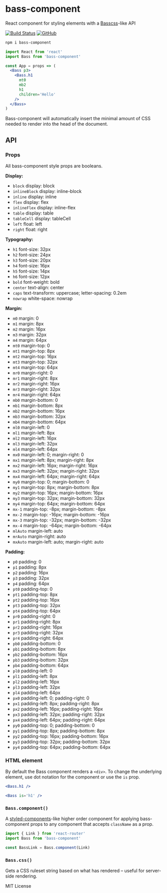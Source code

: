 
# bass-component

React component for styling elements with a [Basscss][bass]-like API

[![Build Status][build-badge]][build]
[![GitHub][stars]][gh]

[build-badge]: https://img.shields.io/travis/jxnblk/bass-component/master.svg?style=flat-square
[build]: https://travis-ci.org/jxnblk/bass-component
[gh]: https://github.com/jxnblk/bass-component
[stars]: https://img.shields.io/github/stars/jxnblk/bass-component.svg?style=social&label=Star

```sh
npm i bass-component
```

```jsx
import React from 'react'
import Bass from 'bass-component'

const App = props => (
  <Bass p3>
    <Bass.h1
      mt0
      mb2
      h1
      children='Hello'
    />
  </Bass>
)
```

Bass-component will automatically insert the minimal amount of CSS needed to render into the head of the document.


## API

### Props

All bass-component style props are booleans.

**Display:**

- `block` display: block
- `inlineBlock` display: inline-block
- `inline` display: inline
- `flex` display: flex
- `inlineFlex` display: inline-flex
- `table` display: table
- `tableCell` display: tableCell
- `left` float: left
- `right` float: right

**Typography:**

- `h1` font-size: 32px
- `h2` font-size: 24px
- `h3` font-size: 20px
- `h4` font-size: 16px
- `h5` font-size: 14px
- `h6` font-size: 12px
- `bold` font-weight: bold
- `center` text-align: center
- `caps` text-transform: uppercase; letter-spacing: 0.2em
- `nowrap` white-space: nowrap

**Margin:**

- `m0` margin: 0
- `m1` margin: 8px
- `m2` margin: 16px
- `m3` margin: 32px
- `m4` margin: 64px
- `mt0` margin-top: 0
- `mt1` margin-top: 8px
- `mt2` margin-top: 16px
- `mt3` margin-top: 32px
- `mt4` margin-top: 64px
- `mr0` margin-right: 0
- `mr1` margin-right: 8px
- `mr2` margin-right: 16px
- `mr3` margin-right: 32px
- `mr4` margin-right: 64px
- `mb0` margin-bottom: 0
- `mb1` margin-bottom: 8px
- `mb2` margin-bottom: 16px
- `mb3` margin-bottom: 32px
- `mb4` margin-bottom: 64px
- `ml0` margin-left: 0
- `ml1` margin-left: 8px
- `ml2` margin-left: 16px
- `ml3` margin-left: 32px
- `ml4` margin-left: 64px
- `mx0` margin-left: 0; margin-right: 0
- `mx1` margin-left: 8px; margin-right: 8px
- `mx2` margin-left: 16px; margin-right: 16px
- `mx3` margin-left: 32px; margin-right: 32px
- `mx4` margin-left: 64px; margin-right: 64px
- `my0` margin-top: 0; margin-bottom: 0
- `my1` margin-top: 8px; margin-bottom: 8px
- `my2` margin-top: 16px; margin-bottom: 16px
- `my3` margin-top: 32px; margin-bottom: 32px
- `my4` margin-top: 64px; margin-bottom: 64px
- `mx-1` margin-top: -8px; margin-bottom: -8px
- `mx-2` margin-top: -16px; margin-bottom: -16px
- `mx-3` margin-top: -32px; margin-bottom: -32px
- `mx-4` margin-top: -64px; margin-bottom: -64px
- `mlAuto` margin-left: auto
- `mrAuto` margin-right: auto
- `mxAuto` margin-left: auto; margin-right: auto

**Padding:**

- `p0` padding: 0
- `p1` padding: 8px
- `p2` padding: 16px
- `p3` padding: 32px
- `p4` padding: 64px
- `pt0` padding-top: 0
- `pt1` padding-top: 8px
- `pt2` padding-top: 16px
- `pt3` padding-top: 32px
- `pt4` padding-top: 64px
- `pr0` padding-right: 0
- `pr1` padding-right: 8px
- `pr2` padding-right: 16px
- `pr3` padding-right: 32px
- `pr4` padding-right: 64px
- `pb0` padding-bottom: 0
- `pb1` padding-bottom: 8px
- `pb2` padding-bottom: 16px
- `pb3` padding-bottom: 32px
- `pb4` padding-bottom: 64px
- `pl0` padding-left: 0
- `pl1` padding-left: 8px
- `pl2` padding-left: 16px
- `pl3` padding-left: 32px
- `pl4` padding-left: 64px
- `px0` padding-left: 0; padding-right: 0
- `px1` padding-left: 8px; padding-right: 8px
- `px2` padding-left: 16px; padding-right: 16px
- `px3` padding-left: 32px; padding-right: 32px
- `px4` padding-left: 64px; padding-right: 64px
- `py0` padding-top: 0; padding-bottom: 0
- `py1` padding-top: 8px; padding-bottom: 8px
- `py2` padding-top: 16px; padding-bottom: 16px
- `py3` padding-top: 32px; padding-bottom: 32px
- `py4` padding-top: 64px; padding-bottom: 64px

### HTML element

By default the Bass component renders a `<div>`.
To change the underlying element, use dot notation for the component
or use the `is` prop.

```jsx
<Bass.h1 />
```

```jsx
<Bass is='h1' />
```

### `Bass.component()`

A [styled-components][sc]-like higher order component for applying bass-component props to any component that accepts `className` as a prop.

```jsx
import { Link } from 'react-router'
import Bass from 'bass-component'

const BassLink = Bass.component(Link)
```

### `Bass.css()`

Gets a CSS ruleset string based on what has rendered – useful for server-side rendering.

[bass]: http://basscss.com
[sc]: https://styled-components.com

MIT License

<script>
</script>

